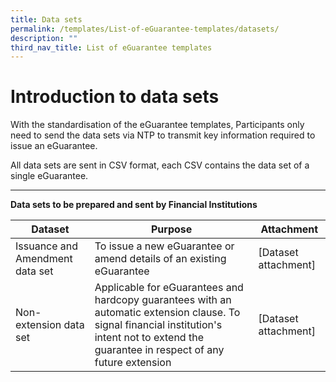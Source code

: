 ```yaml
---
title: Data sets
permalink: /templates/List-of-eGuarantee-templates/datasets/
description: ""
third_nav_title: List of eGuarantee templates
---
```

# Introduction to data sets
With the standardisation of the eGuarantee templates, Participants only need to send the data sets via NTP to transmit key information required to issue an eGuarantee. 

All data sets are sent in CSV format, each CSV contains the data set of a single eGuarantee.

****

**Data sets to be prepared and sent by Financial Institutions**


| Dataset | Purpose | Attachment |
| -------- | -------- | -------- |
| Issuance and Amendment data set     | To issue a new eGuarantee or amend details of an existing eGuarantee     | [Dataset attachment]     |
| Non-extension data set     | Applicable for eGuarantees and hardcopy guarantees with an automatic extension clause. To signal financial institution's intent not to extend the guarantee in respect of any future extension    | [Dataset attachment]     |
